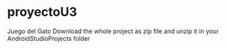 # proyectoU3
Juego del Gato
Download the whole project as zip file and unzip it in your AndroidStudioProjects folder
